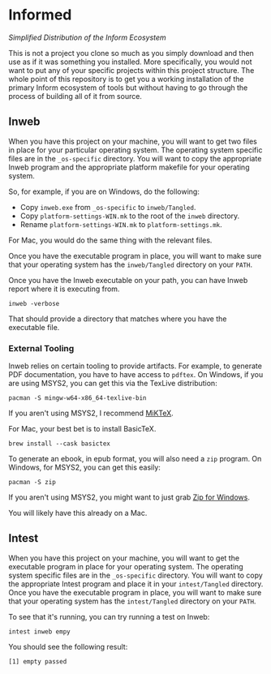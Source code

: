 # Informed

_Simplified Distribution of the Inform Ecosystem_

This is not a project you clone so much as you simply download and then use as if it was something you installed. More specifically, you would not want to put any of your specific projects within this project structure. The whole point of this repository is to get you a working installation of the primary Inform ecosystem of tools but without having to go through the process of building all of it from source.

## Inweb

When you have this project on your machine, you will want to get two files in place for your particular operating system. The operating system specific files are in the `_os-specific` directory. You will want to copy the appropriate Inweb program and the appropriate platform makefile for your operating system.

So, for example, if you are on Windows, do the following:

- Copy `inweb.exe` from `_os-specific` to `inweb/Tangled`.
- Copy `platform-settings-WIN.mk` to the root of the `inweb` directory.
- Rename `platform-settings-WIN.mk` to `platform-settings.mk`.

For Mac, you would do the same thing with the relevant files.

Once you have the executable program in place, you will want to make sure that your operating system has the `inweb/Tangled` directory on your `PATH`.

Once you have the Inweb executable on your path, you can have Inweb report where it is executing from.

```shell
inweb -verbose
```

That should provide a directory that matches where you have the executable file.

### External Tooling

Inweb relies on certain tooling to provide artifacts. For example, to generate PDF documentation, you have to have access to `pdftex`. On Windows, if you are using MSYS2, you can get this via the TexLive distribution:

```shell
pacman -S mingw-w64-x86_64-texlive-bin
```

If you aren't using MSYS2, I recommend [MiKTeX](https://miktex.org/).

For Mac, your best bet is to install BasicTeX.

```shell
brew install --cask basictex
```

To generate an ebook, in epub format, you will also need a `zip` program. On Windows, for MSYS2, you can get this easily:

```shell
pacman -S zip
```

If you aren't using MSYS2, you might want to just grab [Zip for Windows](https://gnuwin32.sourceforge.net/packages/zip.htm).

You will likely have this already on a Mac.

## Intest

When you have this project on your machine, you will want to get the executable program in place for your operating system. The operating system specific files are in the `_os-specific` directory. You will want to copy the appropriate Intest program and place it in your `intest/Tangled` directory. Once you have the executable program in place, you will want to make sure that your operating system has the `intest/Tangled` directory on your `PATH`.

To see that it's running, you can try running a test on Inweb:

```shell
intest inweb empy
```

You should see the following result:

```
[1] empty passed
```
